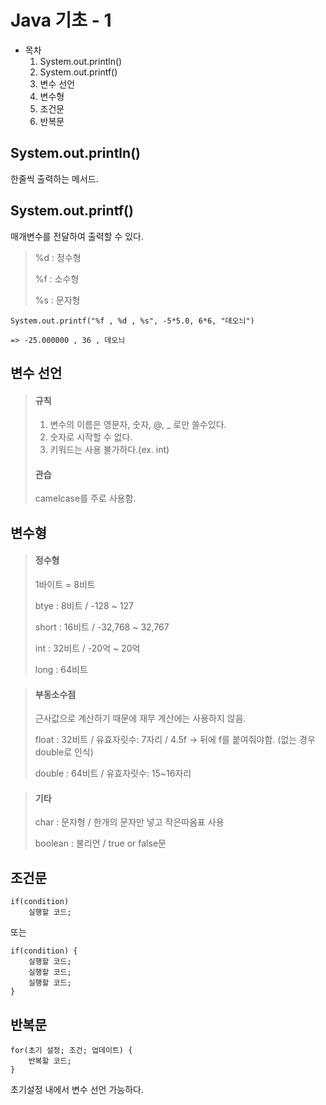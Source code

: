 # Java 기초 - 1

- 목차
    1. System.out.println()
    2. System.out.printf()
    3. 변수 선언
    4. 변수형
    5. 조건문
    6. 반복문

## System.out.println()

한줄씩 출력하는 메서드.

## System.out.printf()

매개변수를 전달하여 출력할 수 있다.

>%d : 정수형
>
>%f : 소수형
>
>%s : 문자형

```
System.out.printf("%f , %d , %s", -5*5.0, 6*6, "데오늬")

=> -25.000000 , 36 , 데오늬
```

## 변수 선언

> #### 규칙
> 1. 변수의 이름은 영문자, 숫자, @, _ 로만 쓸수있다.
> 2. 숫자로 시작할 수 없다.
> 3. 키워드는 사용 불가하다.(ex. int)
> #### 관습
> camelcase를 주로 사용함.

## 변수형

> #### 정수형
> 1바이트 = 8비트
>
> btye : 8비트 / -128 ~ 127
>
> short : 16비트 / -32,768 ~ 32,767
>
> int : 32비트 / -20억 ~ 20억
>
> long : 64비트

> #### 부동소수점
> 근사값으로 계산하기 때문에 재무 계산에는 사용하지 않음.
>
> float : 32비트 / 유효자릿수: 7자리 / 4.5f -> 뒤에 f를 붙여줘야함. (없는 경우 double로 인식)
>
> double : 64비트 / 유효자릿수: 15~16자리

> #### 기타
> char : 문자형 / 한개의 문자만 넣고 작은따옴표 사용
>
> boolean : 불리언 / true or false문

## 조건문

```
if(condition)
    실행할 코드;
```

또는

```
if(condition) {
    실행할 코드;
    실행할 코드;
    실행할 코드;
}
```

## 반복문

```
for(초기 설정; 조건; 업데이트) {
    반복할 코드;
}
```
초기설정 내에서 변수 선언 가능하다.